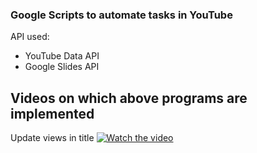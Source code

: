 ### Google Scripts to automate tasks in YouTube
API used:
* YouTube Data API
* Google Slides API

Videos on which above programs are implemented
-----------------------------------------------
Update views in title
[![Watch the video](https://i9.ytimg.com/vi_webp/HkiVmhSnaU8/mqdefault.webp?v=62b2dc4f&sqp=COyi9pUG&rs=AOn4CLBhwojY8gyXoIH_h-XU7CMe8ySPBg)](https://youtu.be/HkiVmhSnaU8)
